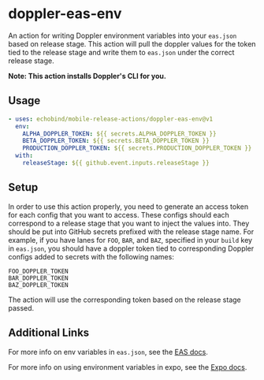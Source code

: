 # doppler-eas-env

An action for writing Doppler environment variables into your `eas.json` based on release stage. This action will pull the doppler values for the token tied to the release stage and write them to `eas.json` under the correct release stage.

**Note: This action installs Doppler's CLI for you.**

## Usage
```yaml
- uses: echobind/mobile-release-actions/doppler-eas-env@v1
  env:
    ALPHA_DOPPLER_TOKEN: ${{ secrets.ALPHA_DOPPLER_TOKEN }}
    BETA_DOPPLER_TOKEN: ${{ secrets.BETA_DOPPLER_TOKEN }}
    PRODUCTION_DOPPLER_TOKEN: ${{ secrets.PRODUCTION_DOPPLER_TOKEN }}
  with:
    releaseStage: ${{ github.event.inputs.releaseStage }}
```

## Setup

In order to use this action properly, you need to generate an access token for each config that you want to access. These configs should each correspond to a release stage that you want to inject the values into. They should be put into GitHub secrets prefixed with the release stage name. For example, if you have lanes for `FOO`, `BAR`, and `BAZ`, specified in your `build` key in `eas.json`, you should have a doppler token tied to corresponding Doppler configs added to secrets with the following names:

```
FOO_DOPPLER_TOKEN
BAR_DOPPLER_TOKEN
BAZ_DOPPLER_TOKEN
```

The action will use the corresponding token based on the release stage passed.

## Additional Links

For more info on env variables in `eas.json`, see the [EAS docs](https://docs.expo.dev/build-reference/variables/).

For more info on using environment variables in expo, see the [Expo docs](https://docs.expo.dev/guides/environment-variables/).
